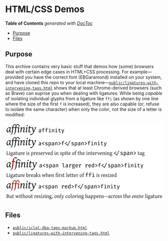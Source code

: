 


# HTML/CSS Demos


<!-- START doctoc generated TOC please keep comment here to allow auto update -->
<!-- DON'T EDIT THIS SECTION, INSTEAD RE-RUN doctoc TO UPDATE -->
**Table of Contents**  *generated with [DocToc](https://github.com/thlorenz/doctoc)*

- [Purpose](#purpose)
- [Files](#files)

<!-- END doctoc generated TOC please keep comment here to allow auto update -->

## Purpose

This archive contains very basic stuff that demos how (some) browsers deal with certain edge cases in
HTML+CSS processing. For example—provided you have the correct font (EBGaramond) installed on your system,
and have cloned this repo to your local
machine—[`public/ligatures-with-intervening-tags.html`](public/ligatures-with-intervening-tags.html) shows
that at least Chrome-derived browsers (such as Brave) can suprise you when dealing with ligatures: While
being *capable* of isolating individual glyphs from a ligature like `ffi` (as shown by one line where the
size of the first `f` is increased), they are also capable (or, refuse to isolate the same character) when
only the *color*, not the size of a letter is modified:

![](https://github.com/loveencounterflow/html-css-demos/blob/master/public/ligatures-with-intervening-tags.html.png?raw=true)



## Files

* [`public/iclql-dba-tags-markup.html`](public/iclql-dba-tags-markup.html)
* [`public/ligatures-with-intervening-tags.html`](public/ligatures-with-intervening-tags.html)


